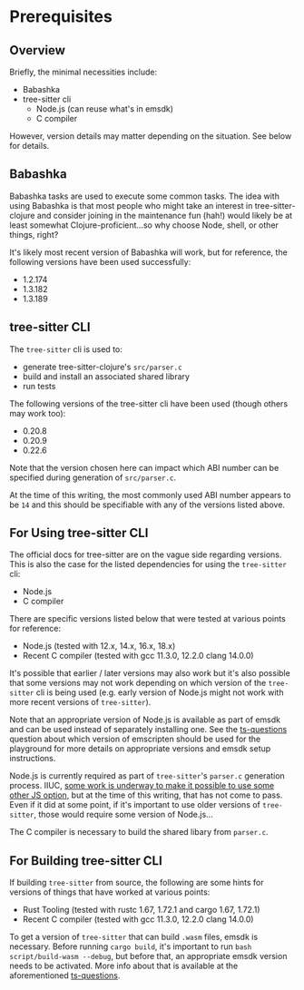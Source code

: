 # Prerequisites

## Overview

Briefly, the minimal necessities include:

* Babashka
* tree-sitter cli
  * Node.js (can reuse what's in emsdk)
  * C compiler

However, version details may matter depending on the situation.  See
below for details.

## Babashka

Babashka tasks are used to execute some common tasks.  The idea with
using Babashka is that most people who might take an interest in
tree-sitter-clojure and consider joining in the maintenance fun (hah!)
would likely be at least somewhat Clojure-proficient...so why choose
Node, shell, or other things, right?

It's likely most recent version of Babashka will work, but for
reference, the following versions have been used successfully:

* 1.2.174
* 1.3.182
* 1.3.189

## tree-sitter CLI

The `tree-sitter` cli is used to:

* generate tree-sitter-clojure's `src/parser.c`
* build and install an associated shared library
* run tests

The following versions of the tree-sitter cli have been used (though
others may work too):

* 0.20.8
* 0.20.9
* 0.22.6

Note that the version chosen here can impact which ABI number can be
specified during generation of `src/parser.c`.

At the time of this writing, the most commonly used ABI number appears
to be `14` and this should be specifiable with any of the versions
listed above.

## For Using tree-sitter CLI

The official docs for tree-sitter are on the vague side regarding
versions.  This is also the case for the listed dependencies for using
the `tree-sitter` cli:

* Node.js
* C compiler

There are specific versions listed below that were tested at various
points for reference:

* Node.js (tested with 12.x, 14.x, 16.x, 18.x)
* Recent C compiler (tested with gcc 11.3.0, 12.2.0 clang 14.0.0)

It's possible that earlier / later versions may also work but it's
also possible that some versions may not work depending on which
version of the `tree-sitter` cli is being used (e.g. early version of
Node.js might not work with more recent versions of `tree-sitter`).

Note that an appropriate version of Node.js is available as part of
emsdk and can be used instead of separately installing one.  See the
[ts-questions](https://github.com/sogaiu/ts-questions) question about
which version of emscripten should be used for the playground for more
details on appropriate versions and emsdk setup instructions.

Node.js is currently required as part of `tree-sitter`'s `parser.c`
generation process.  IIUC, [some work is underway to make it possible
to use some other JS
option](https://github.com/tree-sitter/tree-sitter/pull/3355), but at
the time of this writing, that has not come to pass.  Even if it did
at some point, if it's important to use older versions of
`tree-sitter`, those would require some version of Node.js...

The C compiler is necessary to build the shared libary from
`parser.c`.

## For Building tree-sitter CLI

If building `tree-sitter` from source, the following are some hints
for versions of things that have worked at various points:

* Rust Tooling (tested with rustc 1.67, 1.72.1 and cargo 1.67, 1.72.1)
* Recent C compiler (tested with gcc 11.3.0, 12.2.0 clang 14.0.0)

To get a version of `tree-sitter` that can build `.wasm` files, emsdk
is necessary.  Before running `cargo build`, it's important to run
`bash script/build-wasm --debug`, but before that, an appropriate
emsdk version needs to be activated.  More info about that is
available at the aforementioned
[ts-questions](https://github.com/sogaiu/ts-questions).


